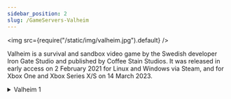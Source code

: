 ```yaml
---
sidebar_position: 2
slug: /GameServers-Valheim
---
```

<img src={require("/static/img/valheim.jpg").default} />

Valheim is a survival and sandbox video game by the Swedish developer Iron Gate Studio and published by Coffee Stain Studios. It was released in early access on 2 February 2021 for Linux and Windows via Steam, and for Xbox One and Xbox Series X/S on 14 March 2023.

<details>
  <summary>Valheim 1</summary>

### Hosted By
- Community Member: Throop

## Description
This is designed to be a build server. Less focus on combat and more focus on building fantastic structures

### Connection Info
- Server Name: LetsGame.org | Valheim 1
- Password: fsdfdsfs

### Game Configuration
- Difficulty: Standard
- Resources: 2x
- Teleport: Any resources
- Mods Required: No
- Wipe: No

### Game Specific Rules
</details>
